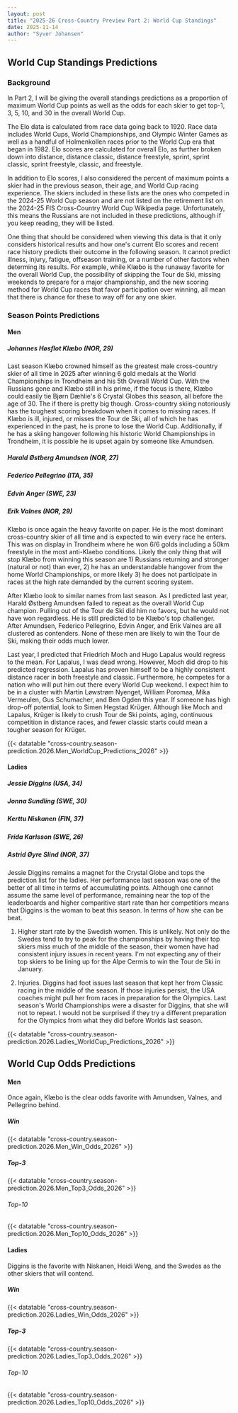 ```yaml
---
layout: post
title: "2025-26 Cross-Country Preview Part 2: World Cup Standings"
date: 2025-11-14
author: "Syver Johansen"
---
```


## World Cup Standings Predictions

### Background

In Part 2, I will be giving the overall standings predictions as a proportion of maximum World Cup points as well as the odds for each skier to get top-1, 3, 5, 10, and 30 in the overall World Cup.

The Elo data is calculated from race data going back to 1920.  Race data includes World Cups, World Championships, and Olympic Winter Games as well as a handful of Holmenkollen races prior to the World Cup era that began in 1982.  Elo scores are calculated for overall Elo, as further broken down into distance, distance classic, distance freestyle, sprint, sprint classic, sprint freestyle, classic, and freestyle.

In addition to Elo scores, I also considered the percent of maximum points a skier had in the previous season, their age, and World Cup racing experience.  The skiers included in these lists are the ones who competed in the 2024-25 World Cup season and are not listed on the retirement list on the 2024-25 FIS Cross-Country World Cup Wikipedia page.  Unfortunately, this means the Russians are not included in these predictions, although if you keep reading, they will be listed.

One thing that should be considered when viewing this data is that it only considers historical results and how one's current Elo scores and recent race history predicts their outcome in the following season.  It cannot predict illness, injury, fatigue, offseason training, or a number of other factors when determing its results.  For example, while Klæbo is the runaway favorite for the overall World Cup, the possibility of skipping the Tour de Ski, missing weekends to prepare for a major championship, and the new scoring method for World Cup races that favor participation over winning, all mean that there is chance for these to way off for any one skier.



### Season Points Predictions


#### Men

##### Johannes Høsflot Klæbo (NOR, 29)

Last season Klæbo crowned himself as the greatest male cross-country skier of all time in 2025 after winning 6 gold medals at the World Championships in Trondheim and his 5th Overall World Cup.  With the Russians gone and Klæbo still in his prime, if the focus is there, Klæbo could easily tie Bjørn Dæhlie's 6 Crystal Globes this season, all before the age of 30.  The if there is pretty big though.  Cross-country skiing notoriously has the toughest scoring breakdown when it comes to missing races.  If Klæbo is ill, injured, or misses the Tour de Ski, all of which he has experienced in the past, he is prone to lose the World Cup.  Additionally, if he has a skiing hangover following his historic World Championships in Trondheim, it is possible he is upset again by someone like Amundsen.

##### Harald Østberg Amundsen (NOR, 27)

##### Federico Pellegrino (ITA, 35)

##### Edvin Anger (SWE, 23)

##### Erik Valnes (NOR, 29)

Klæbo is once again the heavy favorite on paper.  He is the most dominant cross-country skier of all time and is expected to win every race he enters.  This was on display in Trondheim where he won 6/6 golds including a 50km freestyle in the most anti-Klaebo conditions.  Likely the only thing that will stop Klæbo from winning this season are 1) Russians returning and stronger (natural or not) than ever, 2) he has an understandable hangover from the home World Championships, or more likely 3) he does not participate in races at the high rate demanded by the current scoring system.

After Klæbo look to similar names from last season.  As I predicted last year, Harald Østberg Amundsen failed to repeat as the overall World Cup champion.  Pulling out of the Tour de Ski did him no favors, but he would not have won regardless.  He is still predicted to be Klæbo's top challenger.  After Amundsen, Federico Pellegrino, Edvin Anger, and Erik Valnes are all clustered as contenders.  None of these men are likely to win the Tour de Ski, making their odds much lower.

Last year, I predicted that Friedrich Moch and Hugo Lapalus would regress to the mean.  For Lapalus, I was dead wrong.  However, Moch did drop to his predicted regression.  Lapalus has proven himself to be a highly consistent distance racer in both freestyle and classic.  Furthermore, he competes for a nation who will put him out there every World Cup weekend.  I expect him to be in a cluster with Martin Løwstrøm Nyenget, William Poromaa, Mika Vermeulen, Gus Schumacher, and Ben Ogden this year.  If someone has high drop-off potential, look to Simen Hegstad Krüger.  Although like Moch and Lapalus, Krüger is likely to crush Tour de Ski points, aging, continuous competition in distance races, and fewer classic starts could mean a tougher season for Krüger.


{{< datatable "cross-country.season-prediction.2026.Men_WorldCup_Predictions_2026" >}}


#### Ladies

##### Jessie Diggins (USA, 34)

##### Jonna Sundling (SWE, 30)

##### Kerttu Niskanen (FIN, 37)

##### Frida Karlsson (SWE, 26)

##### Astrid Øyre Slind (NOR, 37)

Jessie Diggins remains a magnet for the Crystal Globe and tops the prediction list for the ladies.  Her performance last season was one of the better of all time in terms of accumulating points.  Although one cannot assume the same level of performance, remaining near the top of the leaderboards and higher comparitive start rate than her competitiors means that Diggins is the woman to beat this season.  In terms of how she can be beat.

1) Higher start rate by the Swedish women.  This is unlikely.  Not only do the Swedes tend to try to peak for the championships by having their top skiers miss much of the middle of the season, their women have had consistent injury issues in recent years.  I'm not expecting any of their top skiers to be lining up for the Alpe Cermis to win the Tour de Ski in January.

2) Injuries.  Diggins had foot issues last season that kept her from Classic racing in the middle of the season.  If those injuries persist, the USA coaches might pull her from races in preparation for the Olympics.  Last season's World Championships were a disaster for Diggins, that she will not to repeat.  I would not be surprised if they try a different preparation for the Olympics from what they did before Worlds last season.


{{< datatable "cross-country.season-prediction.2026.Ladies_WorldCup_Predictions_2026" >}}

## World Cup Odds Predictions


#### Men

Once again, Klæbo is the clear odds favorite with Amundsen, Valnes, and Pellegrino behind.  


##### Win

{{< datatable "cross-country.season-prediction.2026.Men_Win_Odds_2026" >}}

##### Top-3

{{< datatable "cross-country.season-prediction.2026.Men_Top3_Odds_2026" >}}


###### Top-10

{{< datatable "cross-country.season-prediction.2026.Men_Top10_Odds_2026" >}}


#### Ladies

Diggins is the favorite with Niskanen, Heidi Weng, and the Swedes as the other skiers that will contend.

##### Win

{{< datatable "cross-country.season-prediction.2026.Ladies_Win_Odds_2026" >}}

##### Top-3

{{< datatable "cross-country.season-prediction.2026.Ladies_Top3_Odds_2026" >}}

###### Top-10

{{< datatable "cross-country.season-prediction.2026.Ladies_Top10_Odds_2026" >}}